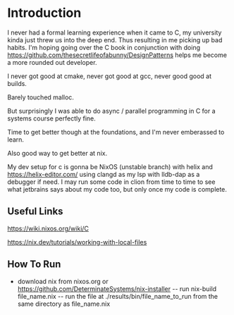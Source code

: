 # Introduction

I never had a formal learning experience when it came to C, my university kinda just threw us into the deep end.
Thus resulting in me picking up bad habits. I'm hoping going over the C book in conjunction with doing https://github.com/thesecretlifeofabunny/DesignPatterns
helps me become a more rounded out developer.

I never got good at cmake, never got good at gcc, never good good at builds.

Barely touched malloc.

But surprisingly I was able to do async / parallel programming in C for a systems course perfectly fine.

Time to get better though at the foundations, and I'm never emberassed to learn.

Also good way to get better at nix.

My dev setup for c is gonna be NixOS (unstable branch) with helix and https://helix-editor.com/ using clangd as my lsp with lldb-dap
as a debugger if need. I may run some code in clion from time to time to see what jetbrains says about my code too, but only once my code is complete.

## Useful Links

https://wiki.nixos.org/wiki/C

https://nix.dev/tutorials/working-with-local-files


## How To Run

- download nix from nixos.org or https://github.com/DeterminateSystems/nix-installer
-- run nix-build file_name.nix
-- run the file at ./results/bin/file_name_to_run from the same directory as file_name.nix
